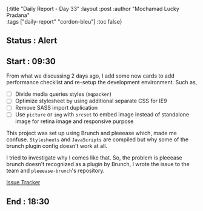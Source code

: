 {:title "Daily Report - Day 33"
 :layout :post
 :author "Mochamad Lucky Pradana"   
 :tags  ["daily-report" "cordon-bleu"]
 :toc false}

## **Status : Alert**

## **Start : 09:30**
From what we discussing 2 days ago, I add some new cards to add performance checklist and re-setup the development environment.
Such as,
- [ ] Divide media queries styles (`mqpacker`)
- [ ] Optimize stylesheet by using additional separate CSS for IE9
- [ ] Remove SASS import duplication
- [ ] Use `picture` or `img` with `srcset` to embed image instead of standalone image for retina image and responsive purpose  

This project was set up using Brunch and pleeease which, made me confuse. `Stylesheets` and `JavaScripts` are compiled but why some of the brunch plugin config doesn't work at all.

I tried to investigate why I comes like that.
So, the problem is pleeease brunch doesn't recognized as a plugin by Brunch, I wrote the issue to the team and `pleeease-brunch`'s repository.

[Issue Tracker](https://github.com/iamvdo/pleeease-brunch/issues/6)

## **End : 18:30**

